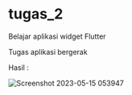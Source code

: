# tugas_2

Belajar aplikasi widget Flutter

Tugas aplikasi bergerak

Hasil : 

![Screenshot 2023-05-15 053947](https://github.com/fayolaliyanii/Belajar-Aplikasi-Widget-Flutter/assets/101540761/dcdbd81a-6b30-4866-8406-d74b8df19448)

